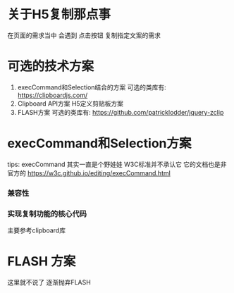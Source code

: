 # 关于H5复制那点事

在页面的需求当中 会遇到 点击按钮 复制指定文案的需求

# 可选的技术方案 

1. execCommand和Selection结合的方案 可选的类库有: https://clipboardjs.com/
2. Clipboard API方案 H5定义剪贴板方案 
3. FLASH方案 可选的类库有: https://github.com/patricklodder/jquery-zclip

# execCommand和Selection方案

tips: execCommand 其实一直是个野娃娃 W3C标准并不承认它 它的文档也是非官方的 https://w3c.github.io/editing/execCommand.html 

### 兼容性

### 实现复制功能的核心代码

主要参考clipboard库 

# FLASH 方案

这里就不说了 逐渐抛弃FLASH